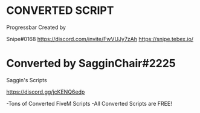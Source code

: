 # CONVERTED SCRIPT

Progressbar Created by 

Snipe#0168
https://discord.com/invite/FwVUJy7zAh
https://snipe.tebex.io/

# Converted by SagginChair#2225

Saggin's Scripts 


https://discord.gg/jcKENQ6edp

-Tons of Converted FiveM Scripts
-All Converted Scripts are FREE!
